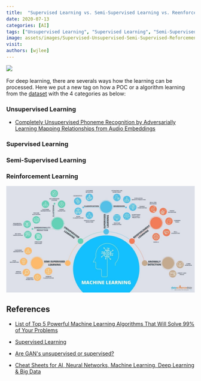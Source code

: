 ```yaml
---
title:  "Supervised Learning vs. Semi-Supervised Learning vs. Reenforcement Learning"
date: 2020-07-13
categories: [AI]
tags: ["Unsupervised Learning", "Supervised Learning", "Semi-Supervised Learning", "Reinforcement Learning"]
image: assets/images/Supervised-Unsupervised-Semi-Supervised-Reforcement-Learning.jpg
visit:
authors: [wjlee]
---
```


[![](https://rebrand.ly/dlc_png_url)](https://rebrand.ly/dlc_uml_url)

For deep learning, there are severals ways how the learning can be processed. Here we put a new tag on how a POC or a algorithm learning from the [dataset]({{site.url}}{{site.baseurl}}/dlcv2/Dataset/) with the 4 categories as below:

### Unsupervised Learning
* [Completely Unsupervised Phoneme Recognition by Adversarially Learning Mapping Relationships from Audio Embeddings](https://sss050531.wordpress.com/2018/05/30/%E8%AB%96%E6%96%87%E9%96%B1%E8%AE%80completely-unsupervised-phoneme-recognition-by-adversarially-learning-mapping-relationships-from-audio-embeddings/)

### Supervised Learning
### Semi-Supervised Learning
### Reinforcement Learning

![](assets/images/Supervised-Unsupervised-Semi-Supervised-Reforcement-Learning.jpg)

## References
* [List of Top 5 Powerful Machine Learning Algorithms That Will Solve 99% of Your Problems](https://laconicml.com/machine-learning-algorithms/?fbclid=IwAR2FkmJo6esqHs0zU707SS_EO3k65XkG_hpA-B2h4k08iLx9FBbDABdsbTc)

* [Supervised Learning](https://medium.com/@jorgesleonel/supervised-learning-c16823b00c13)

* [Are GAN's unsupervised or supervised?](https://stackoverflow.com/questions/44445778/are-gans-unsupervised-or-supervised)

* [Cheat Sheets for AI, Neural Networks, Machine Learning, Deep Learning & Big Data](https://becominghuman.ai/cheat-sheets-for-ai-neural-networks-machine-learning-deep-learning-big-data-678c51b4b463)